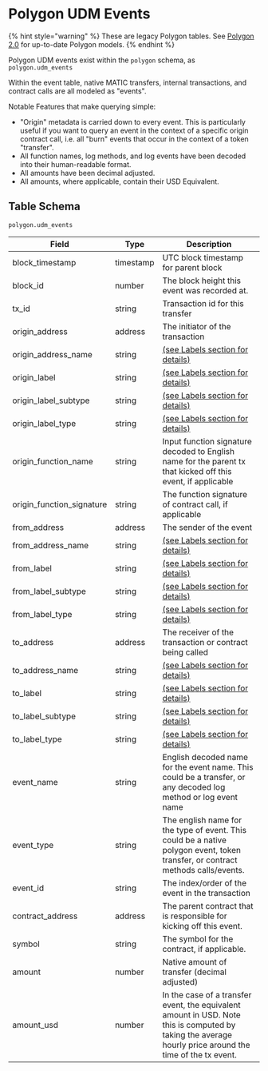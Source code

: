 # Polygon UDM Events

{% hint style="warning" %}
These are legacy Polygon tables. See [Polygon 2.0](../polygon-2.0-tables.md) for up-to-date Polygon models.
{% endhint %}

Polygon UDM events exist within the `polygon` schema, as `polygon.udm_events`&#x20;

Within the event table, native MATIC transfers, internal transactions, and contract calls are all modeled as "events".

Notable Features that make querying simple:

* "Origin" metadata is carried down to every event. This is particularly useful if you want to query an event in the context of a specific origin contract call, i.e. all "burn" events that occur in the context of a token "transfer".
* All function names, log methods, and log events have been decoded into their human-readable format.
* All amounts have been decimal adjusted.
* All amounts, where applicable, contain their USD Equivalent.

## Table Schema

`polygon.udm_events`

| Field                       | Type      | Description                                                                                                                                              |
| --------------------------- | --------- | -------------------------------------------------------------------------------------------------------------------------------------------------------- |
| block\_timestamp            | timestamp | UTC block timestamp for parent block                                                                                                                     |
| block\_id                   | number    | The block height this event was recorded at.                                                                                                             |
| tx\_id                      | string    | Transaction id for this transfer                                                                                                                         |
| origin\_address             | address   | The initiator of the transaction                                                                                                                         |
| origin\_address\_name       | string    | [(see Labels section for details)](../../data-models/labels/)                                                                                            |
| origin\_label               | string    | [(see Labels section for details)](../../data-models/labels/)                                                                                            |
| origin\_label\_subtype      | string    | [(see Labels section for details)](../../data-models/labels/)                                                                                            |
| origin\_label\_type         | string    | [(see Labels section for details)](../../data-models/labels/)                                                                                            |
| origin\_function\_name      | string    | Input function signature decoded to English name for the parent tx that kicked off this event, if applicable                                             |
| origin\_function\_signature | string    | The function signature of contract call, if applicable                                                                                                   |
| from\_address               | address   | The sender of the event                                                                                                                                  |
| from\_address\_name         | string    | [(see Labels section for details)](../../data-models/labels/)                                                                                            |
| from\_label                 | string    | [(see Labels section for details)](../../data-models/labels/)                                                                                            |
| from\_label\_subtype        | string    | [(see Labels section for details)](../../data-models/labels/)                                                                                            |
| from\_label\_type           | string    | [(see Labels section for details)](../../data-models/labels/)                                                                                            |
| to\_address                 | address   | The receiver of the transaction or contract being called                                                                                                 |
| to\_address\_name           | string    | [(see Labels section for details)](../../data-models/labels/)                                                                                            |
| to\_label                   | string    | [(see Labels section for details)](../../data-models/labels/)                                                                                            |
| to\_label\_subtype          | string    | [(see Labels section for details)](../../data-models/labels/)                                                                                            |
| to\_label\_type             | string    | [(see Labels section for details)](../../data-models/labels/)                                                                                            |
| event\_name                 | string    | English decoded name for the event name. This could be a transfer, or any decoded log method or log event name                                           |
| event\_type                 | string    | The english name for the type of event. This could be a native polygon event, token transfer, or contract methods calls/events.                          |
| event\_id                   | string    | The index/order of the event in the transaction                                                                                                          |
| contract\_address           | address   | The parent contract that is responsible for kicking off this event.                                                                                      |
| symbol                      | string    | The symbol for the contract, if applicable.                                                                                                              |
| amount                      | number    | Native amount of transfer (decimal adjusted)                                                                                                             |
| amount\_usd                 | number    | In the case of a transfer event, the equivalent amount in USD. Note this is computed by taking the average hourly price around the time of the tx event. |

